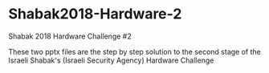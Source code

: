 # Shabak2018-Hardware-2
Shabak 2018 Hardware Challenge #2

These two pptx files are the step by step solution to the second stage of the Israeli Shabak's (Israeli Security Agency) Hardware Challenge
